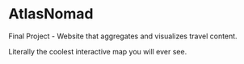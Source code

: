 # AtlasNomad
Final Project - Website that aggregates and visualizes travel content.

Literally the coolest interactive map you will ever see. 

